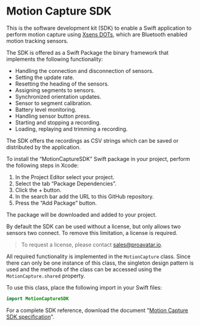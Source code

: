 # Motion Capture SDK

This is the software development kit (SDK) to enable a Swift application to perform motion capture using [Xsens DOTs](https://www.xsens.com/xsens-dot), which are Bluetooth enabled motion tracking sensors.

The SDK is offered as a Swift Package the binary framework that implements the following functionality:
* Handling the connection and disconnection of sensors.
* Setting the update rate.
* Resetting the heading of the sensors.
* Assigning segments to sensors.
* Synchronized orientation updates.
* Sensor to segment calibration.
* Battery level monitoring.
* Handling sensor button press.
* Starting and stopping a recording.
* Loading, replaying and trimming a recording.

The SDK offers the recordings as CSV strings which can be saved or distributed by the application.

To install the “MotionCaptureSDK” Swift package in your project, perform the following steps in Xcode:
1. In the Project Editor select your project.
2. Select the tab “Package Dependencies”.
3. Click the + button.
4. In the search bar add the URL to this GitHub repository.
5. Press the “Add Package” button.

The package will be downloaded and added to your project.

By default the SDK can be used without a license, but only allows two sensors two connect. To remove this limitation, a license is required.

>To request a license, please contact [sales@proavatar.io](mailto:sales@proavatar.io?subject=Motion%20Capture%20SDK%20license%20request).

All required functionality is implemented in the `MotionCapture` class. Since there can only be one instance of this class, the singleton design pattern is used and the methods of the class can be accessed using the `MotionCapture.shared` property.

To use this class, place the following import in your Swift files:

```Swift
import MotionCaptureSDK
```

For a complete SDK reference, download the document "[Motion Capture SDK specification](https://docs.google.com/document/d/10cavga-9EazuCiSZettPT0Egue0vIeErZkD-4jK9fjE/export?format=pdf)".
